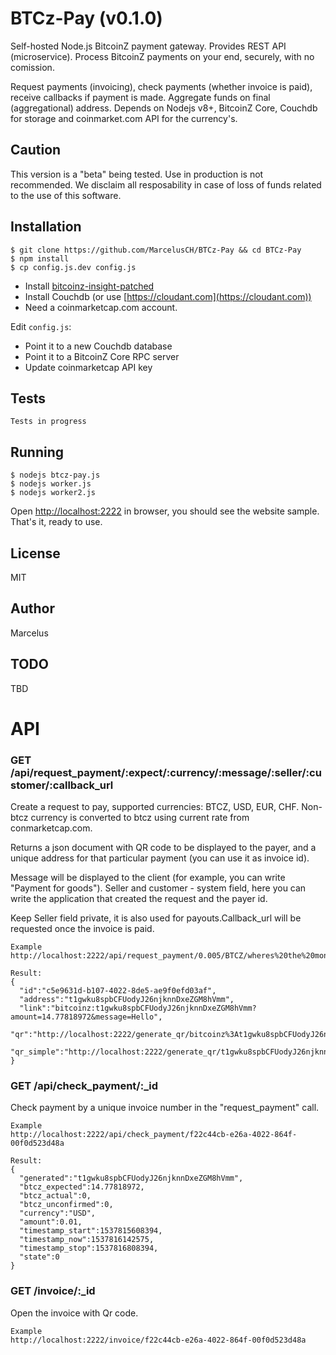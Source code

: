 BTCz-Pay (v0.1.0)
===================

Self-hosted Node.js BitcoinZ payment gateway. Provides REST API (microservice).
Process BitcoinZ payments on your end, securely, with no comission.

Request payments (invoicing), check payments (whether invoice is paid), receive callbacks if payment is made.
Aggregate funds on final (aggregational) address.
Depends on Nodejs v8+, BitcoinZ Core, Couchdb for storage and coinmarket.com API for the currency's.


Caution
------------
This version is a "beta" being tested. Use in production is not recommended. We disclaim all resposability in case of loss of funds related to the use of this software.

Installation
------------

```
$ git clone https://github.com/MarcelusCH/BTCz-Pay && cd BTCz-Pay
$ npm install
$ cp config.js.dev config.js
```

* Install [bitcoinz-insight-patched](BITCOIN-CORE-INSTALL.md)
* Install Couchdb (or use [https://cloudant.com](https://cloudant.com))
* Need a coinmarketcap.com account.

Edit `config.js`:

* Point it to a new Couchdb database
* Point it to a BitcoinZ Core RPC server
* Update coinmarketcap API key

Tests
-----

```
Tests in progress
```

Running
-------

```
$ nodejs btcz-pay.js
$ nodejs worker.js
$ nodejs worker2.js
```

Open [http://localhost:2222](http://localhost:2222) in browser, you should see the website sample.
That's it, ready to use.

License
-------

MIT

Author
------

Marcelus


TODO
----

TBD

API
===

### GET /api/request_payment/:expect/:currency/:message/:seller/:customer/:callback_url


Create a request to pay, supported currencies: BTCZ, USD, EUR, CHF. Non-btcz currency is converted to btcz using current rate from conmarketcap.com. 

Returns a json document with QR code to be displayed to the payer, and a unique address for that particular payment (you can use it as invoice id).

Message will be displayed to the client (for example, you can write "Payment for goods"). Seller and customer - system field, here you can write the application that created the request and the payer id. 

Keep Seller field private, it is also used for payouts.Callback_url will be requested once the invoice is paid.

```
Example
http://localhost:2222/api/request_payment/0.005/BTCZ/wheres%20the%20money%20lebowski/treehorn/lebowski/http%3A%2F%2Fgoogle.com%2F
```

```
Result:
{
  "id":"c5e9631d-b107-4022-8de5-ae9f0efd03af",
  "address":"t1gwku8spbCFUodyJ26njknnDxeZGM8hVmm",
  "link":"bitcoinz:t1gwku8spbCFUodyJ26njknnDxeZGM8hVmm?amount=14.77818972&message=Hello",
  "qr":"http://localhost:2222/generate_qr/bitcoinz%3At1gwku8spbCFUodyJ26njknnDxeZGM8hVmm%3Famount%3D14.77818972%26message%3DHello",
  "qr_simple":"http://localhost:2222/generate_qr/t1gwku8spbCFUodyJ26njknnDxeZGM8hVmm"
}
```

### GET /api/check_payment/:_id


Check payment by a unique invoice number in the "request_payment" call.

```
Example
http://localhost:2222/api/check_payment/f22c44cb-e26a-4022-864f-00f0d523d48a
```

```
Result:
{
  "generated":"t1gwku8spbCFUodyJ26njknnDxeZGM8hVmm",
  "btcz_expected":14.77818972,
  "btcz_actual":0,
  "btcz_unconfirmed":0,
  "currency":"USD",
  "amount":0.01,
  "timestamp_start":1537815608394,
  "timestamp_now":1537816142575,
  "timestamp_stop":1537816808394,
  "state":0
}
```

### GET /invoice/:_id

Open the invoice with Qr code.

```
Example
http://localhost:2222/invoice/f22c44cb-e26a-4022-864f-00f0d523d48a
```


